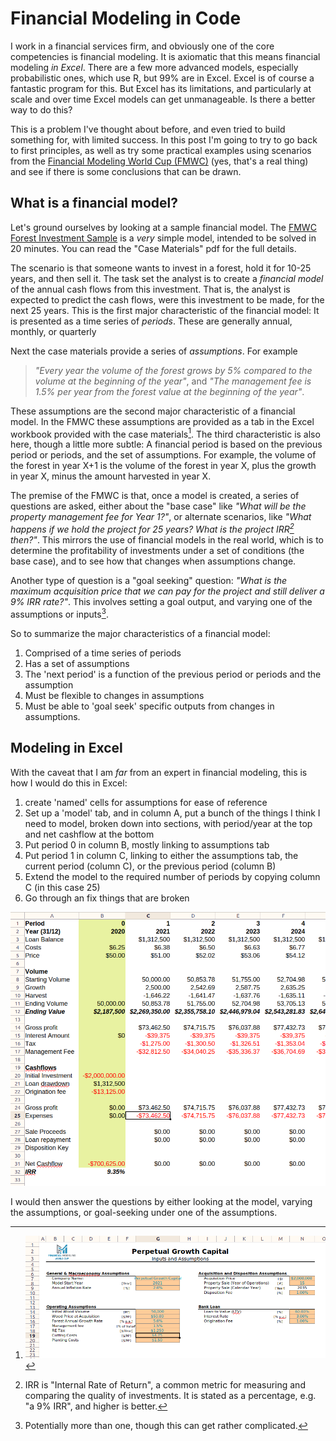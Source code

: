 # Financial Modeling in Code
I work in a financial services firm, and obviously one of the core competencies is financial modeling. It is axiomatic that this means financial modeling _in Excel_. There are a few more advanced models, especially probabilistic ones, which use R, but 99% are in Excel. Excel is of course a fantastic program for this. But Excel has its limitations, and particularly at scale and over time Excel models can get unmanageable. Is there a better way to do this? 

This is a problem I've thought about before, and even tried to build something for, with limited success. In this post I'm going to try to go back to first principles, as well as try some practical examples using scenarios from the [Financial Modeling World Cup (FMWC)](https://www.fmworldcup.com/) (yes, that's a real thing) and see if there is some conclusions that can be drawn.

## What is a financial model?
Let's ground ourselves by looking at a sample financial model. The [FMWC Forest Investment Sample](https://www.fmworldcup.com/wp-content/uploads/2021/08/Forest-Investment-Task-Only2.zip) is a _very_ simple model, intended to be solved in 20 minutes. You can read the "Case Materials" pdf for the full details.

The scenario is that someone wants to invest in a forest, hold it for 10-25 years, and then sell it. The task set the analyst is to create a _financial model_ of the annual cash flows from this investment. That is, the analyst is expected to predict the cash flows, were this investment to be made, for the next 25 years. This is the first major characteristic of the financial model: It is presented as a time series of _periods_. These are generally annual, monthly, or quarterly

Next the case materials provide a series of _assumptions_. For example 
> _"Every year the volume of the forest grows by 5% compared to the volume at the beginning of the year"_, and _"The management fee is 1.5% per year from the forest value at the beginning of the year"_. 

These assumptions are the second major characteristic of a financial model. In the FMWC these assumptions are provided as a tab in the Excel workbook provided with the case materials[^2]. The third characteristic is also here, though a little more subtle: A financial period is based on the previous period or periods, and the set of assumptions. For example, the volume of the forest in year X+1 is the volume of the forest in year X, plus the growth in year X, minus the amount harvested in year X.

[^2]: ![Assumptions provided with case](../../images/2022_05_13_fin_mod/assumptions.png)

The premise of the FMWC is that, once a model is created, a series of questions are asked, either about the "base case" like _"What will be the property management fee for Year 1?"_, or alternate scenarios, like _"What happens if we hold the project for 25 years? What is the project IRR[^3] then?"_. This mirrors the use of financial models in the real world, which is to determine the profitability of investments under a set of conditions (the base case), and to see how that changes when assumptions change.

[^3]: IRR is "Internal Rate of Return", a common metric for measuring and comparing the quality of investments. It is stated as a percentage, e.g. "a 9% IRR", and higher is better.

Another type of question is a "goal seeking" question: _"What is the maximum acquisition price that we can pay for the project and still deliver a 9% IRR rate?"_. This involves setting a goal output, and varying one of the assumptions or inputs[^4].

[^4]: Potentially more than one, though this can get rather complicated.

So to summarize the major characteristics of a financial model:
1. Comprised of a time series of periods
2. Has a set of assumptions
3. The 'next period' is a function of the previous period or periods and the assumption
4. Must be flexible to changes in assumptions
5. Must be able to 'goal seek' specific outputs from changes in assumptions.

## Modeling in Excel
With the caveat that I am _far_ from an expert in financial modeling, this is how I would do this in Excel:

1. create 'named' cells for assumptions for ease of reference
2. Set up a 'model' tab, and in column A, put a bunch of the things I think I need to model, broken down into sections, with period/year at the top and net cashflow at the bottom
3. Put period 0 in column B, mostly linking to assumptions tab
4. Put period 1 in column C, linking to either the assumptions tab, the current period (column C), or the previous period (column B)
5. Extend the model to the required number of periods by copying column C (in this case 25)
6. Go through an fix things that are broken

![Excel model](../../images/2022_05_13_fin_mod/excel_model.png)

I would then answer the questions by either looking at the model, varying the assumptions, or goal-seeking under one of the assumptions.
